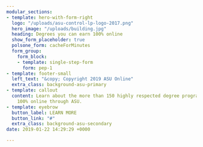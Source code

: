 ```yaml
---
modular_sections:
- template: hero-with-form-right
  logo: "/uploads/asu-control-lp-logo-2017.png"
  hero_image: "/uploads/building.jpg"
  heading: Degrees you can earn 100% online
  show_form_placeholder: true
  polsone_form: cacheForMinutes
  form_group:
    form_block:
    - template: single-step-form
      form: pep-1
- template: footer-small
  left_text: "&copy; Copyright 2019 ASU Online"
  extra_class: background-asu-primary
- template: callout
  content: Learn about the more than 150 highly respected degree programs available
    100% online through ASU.
- template: eyebrow
  button_label: LEARN MORE
  button_link: "#"
  extra_class: background-asu-secondary
date: 2019-01-22 14:29:29 +0000

---
```

